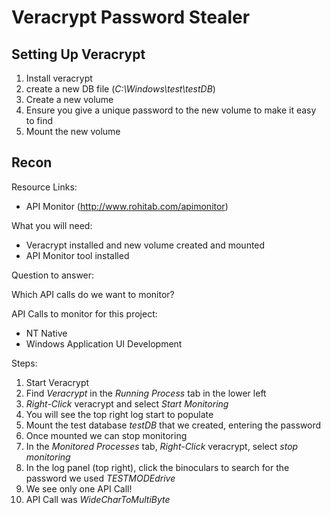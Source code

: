 # **Veracrypt Password Stealer**

## **Setting Up Veracrypt**

1. Install veracrypt
2. create a new DB file (*C:\Windows\test\testDB*)
3. Create a new volume
4. Ensure you give a unique password to the new volume to make it easy to find
5. Mount the new volume

## **Recon**

Resource Links:
- API Monitor (http://www.rohitab.com/apimonitor)

What you will need:
- Veracrypt installed and new volume created and mounted
- API Monitor tool installed

Question to answer:

Which API calls do we want to monitor?

API Calls to monitor for this project:
- NT Native
- Windows Application UI Development

Steps:
1. Start Veracrypt
2. Find *Veracrypt* in the *Running Process* tab in the lower left
3. *Right-Click* veracrypt and select *Start Monitoring*
4. You will see the top right log start to populate
5. Mount the test database *testDB* that we created, entering the password
6. Once mounted we can stop monitoring
7. In the *Monitored Processes* tab, *Right-Click* veracrypt, select *stop monitoring*
8. In the log panel (top right), click the binoculars to search for the password we used *TESTMODEdrive*
9. We see only one API Call!
10. API Call was *WideCharToMultiByte*
